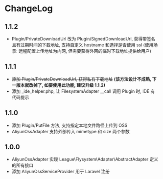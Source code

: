 # ChangeLog

## 1.1.2

* Plugin/PrivateDownloadUrl 改为 Plugin/SignedDownloadUrl, 获得带签名且有过期时间的下载地址, 支持自定义 hostname 和选择是否使用 ssl (使用场景: 远程配置上传地址为内网, 但需要获得外网的临时下载地址提供给用户)

## 1.1.1

* ~~添加 Plugin/PrivateDownloadUrl, 获得私有下载地址~~ **(该方法设计不成熟, 下一版本就改掉了, 如要使用此功能, 建议升级 1.1.2)**
* 添加 _ide_helper.php, 让 FilesystemAdapter __call 调用 Plugin 时, IDE 有代码提示

## 1.1.0

* 添加 Plugin/PutFile 方法, 支持指定本地文件路径上传到 OSS
* AliyunOssAdapter 支持外部传入 mimetype 和 size 两个参数

## 1.0.0

* AliyunOssAdapter 实现 League\Flysystem\Adapter\AbstractAdapter 定义的所有接口
* 添加 AliyunOssServiceProvider 用于 Laravel 注册
